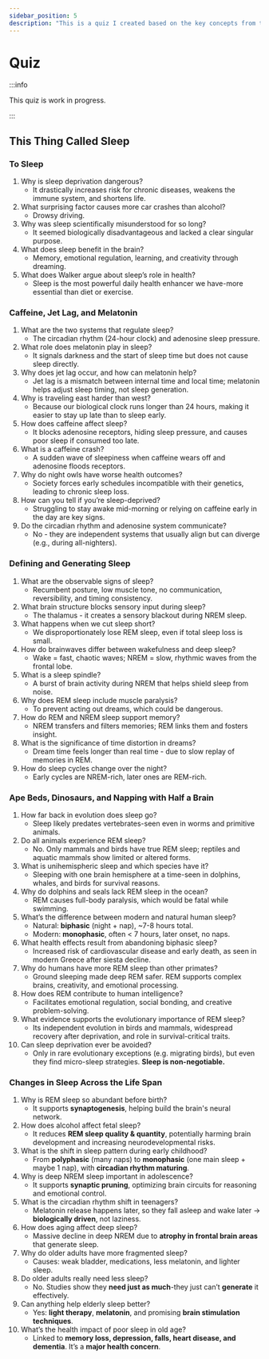 ```yaml
---
sidebar_position: 5
description: "This is a quiz I created based on the key concepts from the book."
---
```


# Quiz

:::info

This quiz is work in progress.

:::

## This Thing Called Sleep

### To Sleep

1. Why is sleep deprivation dangerous?
    - It drastically increases risk for chronic diseases, weakens the immune system, and shortens life.
1. What surprising factor causes more car crashes than alcohol?
    - Drowsy driving.
1. Why was sleep scientifically misunderstood for so long?
    - It seemed biologically disadvantageous and lacked a clear singular purpose.
1. What does sleep benefit in the brain?
    - Memory, emotional regulation, learning, and creativity through dreaming.
1. What does Walker argue about sleep’s role in health?
    - Sleep is the most powerful daily health enhancer we have-more essential than diet or exercise.

### Caffeine, Jet Lag, and Melatonin

1. What are the two systems that regulate sleep?
    - The circadian rhythm (24-hour clock) and adenosine sleep pressure.
1. What role does melatonin play in sleep?
    - It signals darkness and the start of sleep time but does not cause sleep directly.
1. Why does jet lag occur, and how can melatonin help?
    - Jet lag is a mismatch between internal time and local time; melatonin helps adjust sleep timing, not sleep generation.
1. Why is traveling east harder than west?
    - Because our biological clock runs longer than 24 hours, making it easier to stay up late than to sleep early.
1. How does caffeine affect sleep?
    - It blocks adenosine receptors, hiding sleep pressure, and causes poor sleep if consumed too late.
1. What is a caffeine crash?
    - A sudden wave of sleepiness when caffeine wears off and adenosine floods receptors.
1. Why do night owls have worse health outcomes?
    - Society forces early schedules incompatible with their genetics, leading to chronic sleep loss.
1. How can you tell if you’re sleep-deprived?
    - Struggling to stay awake mid-morning or relying on caffeine early in the day are key signs.
1. Do the circadian rhythm and adenosine system communicate?
    - No - they are independent systems that usually align but can diverge (e.g., during all-nighters).

### Defining and Generating Sleep

1. What are the observable signs of sleep?
   - Recumbent posture, low muscle tone, no communication, reversibility, and timing consistency.
1. What brain structure blocks sensory input during sleep?
    - The thalamus - it creates a sensory blackout during NREM sleep.
1. What happens when we cut sleep short?
    - We disproportionately lose REM sleep, even if total sleep loss is small.
1. How do brainwaves differ between wakefulness and deep sleep?
   - Wake = fast, chaotic waves; NREM = slow, rhythmic waves from the frontal lobe.
1. What is a sleep spindle?
   - A burst of brain activity during NREM that helps shield sleep from noise.
1. Why does REM sleep include muscle paralysis?
   - To prevent acting out dreams, which could be dangerous.
1. How do REM and NREM sleep support memory?
   - NREM transfers and filters memories; REM links them and fosters insight.
1. What is the significance of time distortion in dreams?
   - Dream time feels longer than real time - due to slow replay of memories in REM.
1. How do sleep cycles change over the night?
   - Early cycles are NREM-rich, later ones are REM-rich.

### Ape Beds, Dinosaurs, and Napping with Half a Brain

1. How far back in evolution does sleep go?
    - Sleep likely predates vertebrates-seen even in worms and primitive animals.
1. Do all animals experience REM sleep?
    - No. Only mammals and birds have true REM sleep; reptiles and aquatic mammals show limited or altered forms.
1. What is unihemispheric sleep and which species have it?
    - Sleeping with one brain hemisphere at a time-seen in dolphins, whales, and birds for survival reasons.
1. Why do dolphins and seals lack REM sleep in the ocean?
    - REM causes full-body paralysis, which would be fatal while swimming.
1. What’s the difference between modern and natural human sleep?
    - Natural: **biphasic** (night + nap), ~7-8 hours total.
    - Modern: **monophasic**, often < 7 hours, later onset, no naps.
1. What health effects result from abandoning biphasic sleep?
   - Increased risk of cardiovascular disease and early death, as seen in modern Greece after siesta decline.
1. Why do humans have more REM sleep than other primates?
   - Ground sleeping made deep REM safer. REM supports complex brains, creativity, and emotional processing.
1. How does REM contribute to human intelligence?
   - Facilitates emotional regulation, social bonding, and creative problem-solving.
1. What evidence supports the evolutionary importance of REM sleep?
   - Its independent evolution in birds and mammals, widespread recovery after deprivation, and role in survival-critical traits.
1. Can sleep deprivation ever be avoided?
    - Only in rare evolutionary exceptions (e.g. migrating birds), but even they find micro-sleep strategies. **Sleep is non-negotiable.**

### Changes in Sleep Across the Life Span

1. Why is REM sleep so abundant before birth?
    - It supports **synaptogenesis**, helping build the brain's neural network.
2. How does alcohol affect fetal sleep?
    - It reduces **REM sleep quality & quantity**, potentially harming brain development and increasing neurodevelopmental risks.
3. What is the shift in sleep pattern during early childhood?
    - From **polyphasic** (many naps) to **monophasic** (one main sleep + maybe 1 nap), with **circadian rhythm maturing**.
4. Why is deep NREM sleep important in adolescence?
    - It supports **synaptic pruning**, optimizing brain circuits for reasoning and emotional control.
5. What is the circadian rhythm shift in teenagers?
    - Melatonin release happens later, so they fall asleep and wake later → **biologically driven**, not laziness.
6. How does aging affect deep sleep?
    - Massive decline in deep NREM due to **atrophy in frontal brain areas** that generate sleep.
7. Why do older adults have more fragmented sleep?
    - Causes: weak bladder, medications, less melatonin, and lighter sleep.
8. Do older adults really need less sleep?
    - No. Studies show they **need just as much**-they just can’t **generate** it effectively.
9. Can anything help elderly sleep better?
    - Yes: **light therapy**, **melatonin**, and promising **brain stimulation techniques**.
10. What’s the health impact of poor sleep in old age?
    - Linked to **memory loss, depression, falls, heart disease, and dementia**. It’s a **major health concern**.
